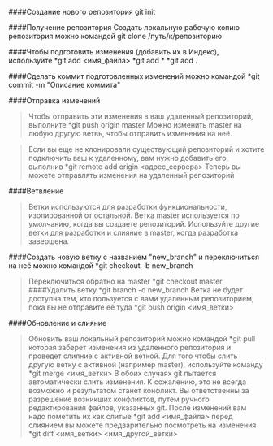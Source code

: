 ####Создание нового репозитория
git init 

####Получение репозитория
Создать локальную рабочую копию репозитория можно командой
git clone /путь/к/репозиторию 


####Чтобы подготовить изменения (добавить их в Индекс), используйте
*git add <имя_файла>
*git add *
*git add .


####Сделать коммит подготовленных изменений можно командой
*git commit -m "Описание коммита"


####Отправка изменений
>Чтобы отправить эти изменения в ваш удаленный репозиторий, выполните
*git push origin master
>Можно изменить master на любую другую ветвь, чтобы отправить изменения на неё.

>Если вы еще не клонировали существующий репозиторий и 
>хотите подключить ваш к удаленному,
>вам нужно добавить его, выполнив
*git remote add origin <адрес_сервера>
>Теперь вы можете отправлять изменения на удаленный репозиторий


####Ветвление
>Ветки используются для разработки функциональности, 
>изолированной от остальной. Ветка master используется по умолчанию, 
>когда вы создаете репозиторий. Используйте другие ветки для разработки 
>и слияние в master, когда разработка завершена.


####Создать новую ветку с названием "new_branch" и переключиться на неё можно командой
*git checkout -b new_branch
>Переключиться обратно на master
*git checkout master
####Удалить ветку
*git branch -d new_branch
>Ветка не будет доступна тем, кто пользуется с вами удаленным репозиторием, 
>пока вы не отправите её туда
*git push origin <имя_ветки>


####Обновление и слияние
>Обновить ваш локальный репозиторий можно командой
*git pull
>которая заберет изменения из удаленного репозитория и проведет слияние с активной веткой.
>Для того чтобы слить другую ветку с активной (например master), используйте команду
*git merge <имя_ветки>
>В обоих случаях git пытается автоматически слить изменения. К сожалению, это не всегда возможно и результатом станет конфликт. Вы ответственны за разрешение возникших конфликтов, путем ручного редактирования файлов, указанных git. После изменений вам надо пометить их как слитые
*git add <имя_файла>
>перед слиянием вы можете предварительно посмотреть на изменения
*git diff <имя_ветки> <имя_другой_ветки>